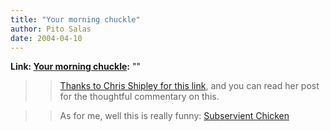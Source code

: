 ```yaml
---
title: "Your morning chuckle"
author: Pito Salas
date: 2004-04-10
---
```


**Link: [Your morning chuckle](None):** ""


>>

>> [Thanks to Chris Shipley for this
link](<http://cshipley.typepad.com/chris_shipley_group/2004/04/truth_fiction_r.html>),
and you can read her post for the thoughtful commentary on this.

>>

>> As for me, well this is really funny: [Subservient
Chicken](<http://subservientchicken.com/>)


